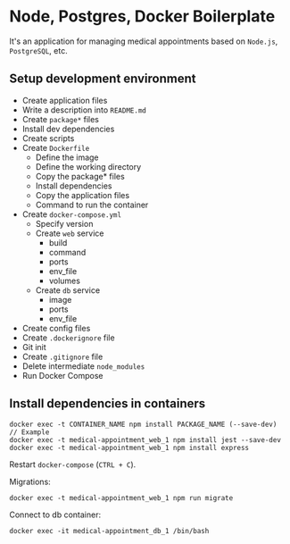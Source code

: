 # Node, Postgres, Docker Boilerplate
It's an application for managing medical appointments based on `Node.js`, `PostgreSQL`, etc.

## Setup development environment
- Create application files
- Write a description into `README.md`
- Create `package*` files
- Install dev dependencies
- Create scripts
- Create `Dockerfile`
    - Define the image
    - Define the working directory
    - Copy the package* files
    - Install dependencies
    - Copy the application files
    - Command to run the container
- Create `docker-compose.yml`
    - Specify version
    - Create `web` service
        - build
        - command
        - ports
        - env_file
        - volumes
    - Create `db` service
        - image
        - ports
        - env_file
- Create config files
- Create `.dockerignore` file
- Git init
- Create `.gitignore` file
- Delete intermediate `node_modules`
- Run Docker Compose

## Install dependencies in containers

```
docker exec -t CONTAINER_NAME npm install PACKAGE_NAME (--save-dev)
// Example
docker exec -t medical-appointment_web_1 npm install jest --save-dev
docker exec -t medical-appointment_web_1 npm install express
```

Restart `docker-compose` (`CTRL + C`).

Migrations:
```
docker exec -t medical-appointment_web_1 npm run migrate
```
Connect to db container:
```
docker exec -it medical-appointment_db_1 /bin/bash
```